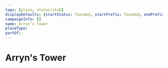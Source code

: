 ```yaml
---
tags: [place, status/stub]
displayDefaults: {startStatus: founded, startPrefix: founded, endPrefix: destroyed, endStatus: destroyed}
campaignInfo: []
name: Arryn’s Tower
placeType:
partOf:
---
```


# Arryn's Tower

